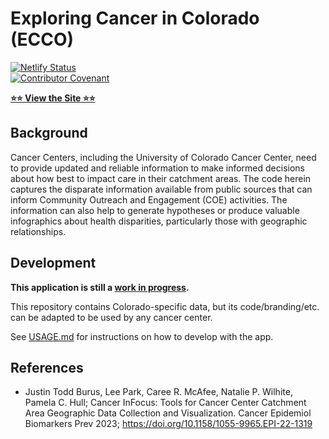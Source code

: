 # Exploring Cancer in Colorado (ECCO)

[![Netlify Status](https://api.netlify.com/api/v1/badges/edf013d1-6ee8-4480-a7c6-b4ec2991da61/deploy-status)](https://app.netlify.com/sites/exploring-cancer-in-colorado/deploys)  
[![Contributor Covenant](https://img.shields.io/badge/Contributor%20Covenant-2.1-4baaaa.svg)](CODE_OF_CONDUCT.md)

[**⭐️⭐️ View the Site ⭐️⭐️**](https://coe-ecco.org/)

## Background

Cancer Centers, including the University of Colorado Cancer Center, need to provide updated and reliable information to make informed decisions about how best to impact care in their catchment areas.
The code herein captures the disparate information available from public sources that can inform Community Outreach and Engagement (COE) activities.
The information can also help to generate hypotheses or produce valuable infographics about health disparities, particularly those with geographic relationships.

## Development

**This application is still a [work in progress](https://github.com/CU-DBMI/set-intake/issues/2).**

This repository contains Colorado-specific data, but its code/branding/etc. can be adapted to be used by any cancer center.

See [USAGE.md](./USAGE.md) for instructions on how to develop with the app.

## References

- Justin Todd Burus, Lee Park, Caree R. McAfee, Natalie P. Wilhite, Pamela C. Hull; Cancer InFocus: Tools for Cancer Center Catchment Area Geographic Data Collection and Visualization. Cancer Epidemiol Biomarkers Prev 2023; https://doi.org/10.1158/1055-9965.EPI-22-1319
